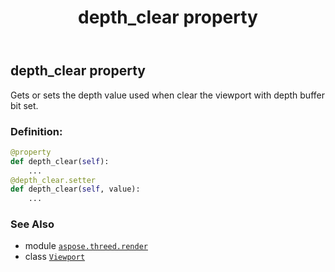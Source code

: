 ﻿---
title: depth_clear property
second_title: Aspose.3D for Python via .NET API References
description: 
type: docs
weight: 50
url: /python-net/aspose.threed.render/viewport/depth_clear/
is_root: false
---

## depth_clear property


Gets or sets the depth value used when clear the viewport with depth buffer bit set.
### Definition:
```python
@property
def depth_clear(self):
    ...
@depth_clear.setter
def depth_clear(self, value):
    ...
```

### See Also
* module [`aspose.threed.render`](../../)
* class [`Viewport`](/3d/python-net/aspose.threed.render/viewport)
